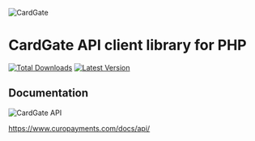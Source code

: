 ![CardGate](https://cdn.curopayments.com/thumb/200/logos/cardgate.png)

# CardGate API client library for PHP #

[![Total Downloads](https://img.shields.io/packagist/dt/cardgate/omnipay-cardgate.svg)](https://packagist.org/packages/cardgate/omnipay-cardgate)
[![Latest Version](https://img.shields.io/packagist/v/cardgate/omnipay-cardgate.svg)](https://github.com/cardgate/omnipay-cardgate/releases)

## Documentation ##

![CardGate API](https://cdn.curopayments.com/thumb/50/logos/cardgate.api.png)

https://www.curopayments.com/docs/api/
